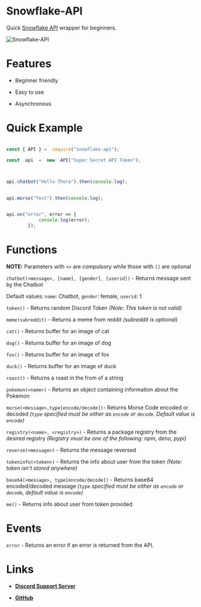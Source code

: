 
# Snowflake-API

Quick [Snowflake API](https://api.snowflakedev.cf:9019) wrapper for beginners.

  

![Snowflake-API](https://nodei.co/npm/snowflake-api.png)

  

# Features

- Beginner friendly

- Easy to use

- Asynchronous

  

# Quick Example

  

```js

const { API } =  require("snowflake-api");

const  api  =  new  API("Super Secret API Token");

  

api.chatbot("Hello There").then(console.log);

  
api.morse("Test").then(console.log);


api.on("error", error => {
			console.log(error);
		});


```

# Functions

  

**NOTE:** Parameters with `<>` are compulsory while those with `[]` are optional

  

`chatbot(<message>, [name], [gender], [userid])` - Returns message sent by the Chatbot

Default values: `name`: Chatbot, `gender`: female, `userid`: 1

  

`token()` - Returns random Discord Token *(Note: This token is not valid)*

  

`meme(subreddit)` - Returns a meme from reddit *(subreddit is optional)*

  

`cat()` - Returns buffer for an image of cat

  

`dog()` - Returns buffer for an image of dog

  

`fox()` - Returns buffer for an image of fox

  

`duck()` - Returns buffer for an image of duck

  

`roast()` - Returns a roast in the from of a string

  

`pokemon(<name>)` - Returns an object containing information about the Pokemon

  

`morse(<message>,type[encode/decode])`- Returns Morse Code encoded or decoded *(`type` specified must be either as `encode` or `decode`. Default value is `encode`)*

  

`registry(<name>, <registry>)` - Returns a package registry from the desired registry *(Registry must be one of the following: npm, deno, pypi)*

  

`reverse(<message>)` - Returns the message reversed

  

`tokeninfo(<token>)` - Returns the info about user from the token *(Note: token isn't stored anywhere)*

  

`base64(<message>, type[encode/decode])` - Returns base64 encoded/decoded message *(`type` specified must be either as `encode` or `decode`, default value is `encode`)*

`me()` - Returns info about user from token provided

# Events

`error` - Returns an error if an error is returned from the API.

  

# Links

- **[Discord Support Server](https://discord.gg/QTxmjwENQx)**

- **[GitHub](https://github.com/DevSnowflake/snowflake-api)**